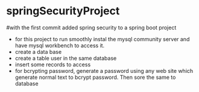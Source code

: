 # springSecurityProject
#with the first commit added spring security to a spring boot project
- for this project to run smoothly instal the mysql community server and have mysql workbench to access it.
- create a data base
- create a table user in the same database
- insert some records to access 
- for bcrypting password, generate a password using any web site which generate normal text to bcrypt password. Then sore the same to database
